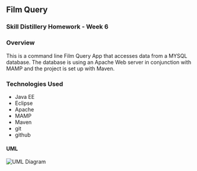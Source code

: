 ## Film Query
### Skill Distillery Homework - Week 6

### Overview
This is a command line Film Query App that accesses data from a MYSQL database. The database is using an Apache Web server in conjunction with MAMP and the project is set up with Maven.

### Technologies Used
  * Java EE
  * Eclipse
  * Apache
  * MAMP
  * Maven
  * git
  * github


#### UML
![UML Diagram]()
